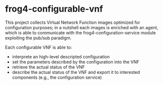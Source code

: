 # frog4-configurable-vnf
This project collects Virtual Network Function images optimized for configuration purposes; in a nutshell each images is enriched with an agent, which is able to communicate with the frog4-configuration-service module exploiting the pub/sub paradigm.

Each configurable VNF is able to:
* interprete an high-level descripted configuration
* set the parameters described by the configuration into the VNF
* retrieve the actual status of the VNF
* describe the actual status of the VNF and export it to interested components (e.g., the configuration service)


